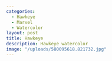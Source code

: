 ```yaml
---
categories:
  - Hawkeye
  - Marvel
  - Watercolor
layout: post
title: Hawkeye
description: Hawkeye watercolor
image: "/uploads/580095618.821732.jpg"
---
```

